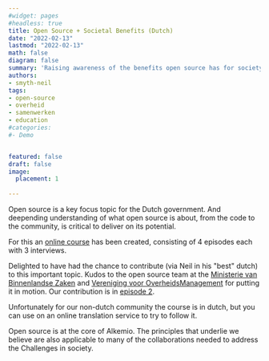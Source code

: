 ```yaml
---
#widget: pages
#headless: true
title: Open Source + Societal Benefits (Dutch)
date: "2022-02-13"
lastmod: "2022-02-13"
math: false
diagram: false
summary: 'Raising awareness of the benefits open source has for society: contributing to an online course from the Dutch government!'
authors:
- smyth-neil
tags:
- open-source
- overheid
- samenwerken
- education
#categories:
#- Demo


featured: false
draft: false
image:
  placement: 1
  
---
```


Open source is a key focus topic for the Dutch government. And deepending understanding of what open source is about, from the code to the community, is critical to deliver on its potential. 

For this an [online course](https://omooc.nl/moocs/open-source/) has been created, consisting of 4 episodes each with 3 interviews. 

Delighted to have had the chance to contribute (via Neil in his "best" dutch) to this important topic. Kudos to the open source team at the [Ministerie van Binnenlandse Zaken](minbzk.nl) and [Vereniging voor OverheidsManagement](https://www.vom-online.nl/) for putting it in motion. Our contribution is in [episode 2](https://omooc.nl/inzicht/open-source-de-nieuwe-standaard/). 

Unfortunately for our non-dutch community the course is in dutch, but you can use on an online translation service to try to follow it. 

Open source is at the core of Alkemio. The principles that underlie we believe are also applicable to many of the collaborations needed to address the Challenges in society. 












